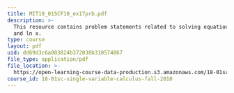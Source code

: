 ```yaml
---
title: MIT18_01SCF10_ex17prb.pdf
description: >-
  This resource contains problem statements related to solving equations with e
  and ln x.
type: course
layout: pdf
uid: dd69d3c6a003824b372038b310574867
file_type: application/pdf
file_location: >-
  https://open-learning-course-data-production.s3.amazonaws.com/18-01sc-single-variable-calculus-fall-2010/dd69d3c6a003824b372038b310574867_MIT18_01SCF10_ex17prb.pdf
course_id: 18-01sc-single-variable-calculus-fall-2010
---
```


